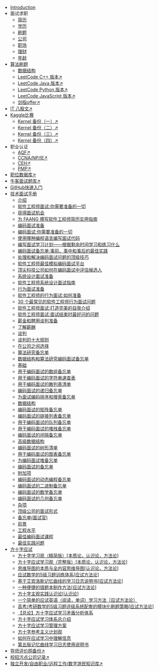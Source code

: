 +   [Introduction](README.md)
+   面试求职
    +   [简历](docs/面试求职/简历.md)
    +   [学历](docs/面试求职/学历.md)
    +   [刷题](docs/面试求职/刷题.md)
    +   [公司](docs/面试求职/公司.md)
    +   [职场](docs/面试求职/职场.md)
    +   [理财](docs/面试求职/理财.md)
    +   [年龄](docs/面试求职/年龄.md)
+   [算法刷题](docs/Algorithm/README.md)
    +   [数据结构](docs/Algorithm/DataStructure/README.md)
    +   [LeetCode C++ 版本↗](https://algo.apachecn.org/#/docs/leetcode/cpp/README) 
    +   [LeetCode Java 版本↗](https://algo.apachecn.org/#/docs/leetcode/java/README) 
    +   [LeetCode Python 版本↗](https://algo.apachecn.org/#/docs/leetcode/python/README)
    +   [LeetCode JavaScript 版本↗](https://algo.apachecn.org/#/docs/leetcode/javascript/README)
    +   [剑指offer↗](https://algo.apachecn.org/#/docs/jianzhioffer/java/README)
+   [IT 八股文↗](https://bgww.apachecn.org/#/)
+   [Kaggle比赛](docs/Kaggle/README.md)
    +   [Kernel 备份（一）↗](https://github.com/it-ebooks-0/kaggle-kernel-pt1)
    +   [Kernel 备份（二）↗](https://github.com/it-ebooks-0/kaggle-kernel-pt2)
    +   [Kernel 备份（三）↗](https://github.com/it-ebooks-0/kaggle-kernel-pt3)
    +   [Kernel 备份（四）↗](https://github.com/it-ebooks-0/kaggle-kernel-pt4)
+   职业认证
    +    [AQF↗](https://github.com/apachecn/interview-books/tree/master/AQF)
    +    [CCNA/NP/IE↗](https://github.com/apachecn/interview-books/tree/master/CCNA-NP-IE)
    +    [CEH↗](https://github.com/apachecn/interview-books/tree/master/CEH)
    +    [PMP↗](https://github.com/apachecn/interview-books/tree/master/PMP)
+    [职位数据库↗](https://puwangwang8.com/#/home)
+    [牛客面试题库↗](https://github.com/apachecn/interview-books/tree/master/NowCoder)
+   [GitHub快速入门](docs/GitHub/README.md)
+   [技术面试手册](docs/tech-inter-hb/README.md)
    +   [介绍](docs/tech-inter-hb/01.md)
    +   [软件工程师面试:你需要准备的一切](docs/tech-inter-hb/02.md)
    +   [获得面试机会](docs/tech-inter-hb/03.md)
    +   [为 FAANG 撰写软件工程师简历实用指南](docs/tech-inter-hb/04.md)
    +   [编码面试准备](docs/tech-inter-hb/05.md)
    +   [编码面试:你需要准备的一切](docs/tech-inter-hb/06.md)
    +   [使用哪种编程语言编写面试代码](docs/tech-inter-hb/07.md)
    +   [编写面试学习计划——根据剩余时间学习和练习什么](docs/tech-inter-hb/08.md)
    +   [编码面试备忘单:事前、事中和事后的最佳实践](docs/tech-inter-hb/09.md)
    +   [处理和解决编码面试问题的顶级技巧](docs/tech-inter-hb/10.md)
    +   [软件工程师最佳模拟编码面试平台](docs/tech-inter-hb/11.md)
    +   [顶尖科技公司如何在编码面试中评估候选人](docs/tech-inter-hb/12.md)
    +   [系统设计面试准备](docs/tech-inter-hb/13.md)
    +   [软件工程师系统设计面试指南](docs/tech-inter-hb/14.md)
    +   [行为面试准备](docs/tech-inter-hb/15.md)
    +   [软件工程师的行为面试:如何准备](docs/tech-inter-hb/16.md)
    +   [30 个最常见的软件工程师行为面试问题](docs/tech-inter-hb/17.md)
    +   [软件工程师面试:打造完美的自我介绍](docs/tech-inter-hb/18.md)
    +   [软件工程师面试:面试结束时最好问的问题](docs/tech-inter-hb/19.md)
    +   [薪金和聘用谈判准备](docs/tech-inter-hb/20.md)
    +   [了解薪酬](docs/tech-inter-hb/21.md)
    +   [谈判](docs/tech-inter-hb/22.md)
    +   [谈判的十大规则](docs/tech-inter-hb/23.md)
    +   [在公司之间选择](docs/tech-inter-hb/24.md)
    +   [算法研究备忘单](docs/tech-inter-hb/25.md)
    +   [数据结构和算法研究编码面试备忘单](docs/tech-inter-hb/26.md)
    +   [基础](docs/tech-inter-hb/27.md)
    +   [用于编码面试的数组备忘单](docs/tech-inter-hb/28.md)
    +   [用于编码面试的字符串速查表](docs/tech-inter-hb/29.md)
    +   [用于编码面试的散列表清单](docs/tech-inter-hb/30.md)
    +   [编码面试的递归备忘单](docs/tech-inter-hb/31.md)
    +   [为面试编码排序和搜索备忘单](docs/tech-inter-hb/32.md)
    +   [数据结构](docs/tech-inter-hb/33.md)
    +   [编码面试的矩阵备忘单](docs/tech-inter-hb/34.md)
    +   [编码面试的链接列表备忘单](docs/tech-inter-hb/35.md)
    +   [用于编码面试的队列备忘单](docs/tech-inter-hb/36.md)
    +   [用于编码面试的堆栈备忘单](docs/tech-inter-hb/37.md)
    +   [编码面试的间隔备忘单](docs/tech-inter-hb/38.md)
    +   [高级数据结构](docs/tech-inter-hb/39.md)
    +   [编码面试的树形清单](docs/tech-inter-hb/40.md)
    +   [用于编码面试的图表备忘单](docs/tech-inter-hb/41.md)
    +   [为编码面试堆备忘单](docs/tech-inter-hb/42.md)
    +   [编码面试的备忘单](docs/tech-inter-hb/43.md)
    +   [附加项](docs/tech-inter-hb/44.md)
    +   [编码面试的动态编程备忘单](docs/tech-inter-hb/45.md)
    +   [编码面试的二进制备忘单](docs/tech-inter-hb/46.md)
    +   [编码面试的数学备忘单](docs/tech-inter-hb/47.md)
    +   [编码面试的几何备忘单](docs/tech-inter-hb/48.md)
    +   [杂项](docs/tech-inter-hb/49.md)
    +   [顶级公司的面试形式](docs/tech-inter-hb/50.md)
    +   [备忘单(面试官)](docs/tech-inter-hb/51.md)
    +   [前景](docs/tech-inter-hb/52.md)
    +   [工程水平](docs/tech-inter-hb/53.md)
    +   [最佳编码面试课程](docs/tech-inter-hb/54.md)
    +   [最佳实践问题](docs/tech-inter-hb/55.md)
+   [方十字应试](docs/方十字应试/README.md)
    +   [方十字学习观（精简版）[本质论，认识论，方法论]](docs/方十字应试/01.md)
    +   [方十字应试学习观（完整版）[本质论，认识论，方法论]](docs/方十字应试/02.md)
    +   [思维导图的本质与全内容思维导图[认识论，方法论]](docs/方十字应试/03.md)
    +   [应试数学的5级习题训练体系[应试方法论]](docs/方十字应试/04.md)
    +   [基于艾宾浩斯记忆曲线的学习日志说明书[应试方法论]](docs/方十字应试/05.md)
    +   [一种便捷的错题本制作方法[应试方法论]](docs/方十字应试/06.md)
    +   [方十字主观实践认识论[认识论]](docs/方十字应试/07.md)
    +   [一个简单的应试英语（阅读，单词）学习方法［应试方法论］](docs/方十字应试/08.md)
    +   [高考/考研数学的5级习题评级系统配套的模块化刷题策略[应试方法论]](docs/方十字应试/09.md)
    +   [【总论】方十字应试学习矛盾分析体系](docs/方十字应试/10.md)
    +   [方十字应试学习体系总介绍](docs/方十字应试/11.md)
    +   [方十字应试学习管理方案](docs/方十字应试/12.md)
    +   [方十字参考主义计划观](docs/方十字应试/13.md)
    +   [如何在应试学习中理解信息](docs/方十字应试/14.md)
    +   [第五版记忆曲线学习日志使用说明书](docs/方十字应试/15.md)
+   [导师评价网备份↗](https://rms.apachecn.org/#/)
+   [校招污点公司记录↗](https://github.com/ShameCom/ShameCom)
+   [独立开发/自由职业/远程工作/数字游民知识库↗](https://idw.apachecn.org/#/)

